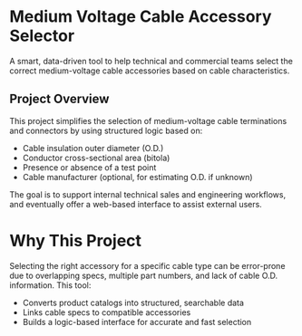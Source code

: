 # Medium Voltage Cable Accessory Selector

A smart, data-driven tool to help technical and commercial teams select the correct medium-voltage cable accessories based on cable characteristics.

##  Project Overview

This project simplifies the selection of medium-voltage cable terminations and connectors by using structured logic based on:

- Cable insulation outer diameter (O.D.)
- Conductor cross-sectional area (bitola)
- Presence or absence of a test point
- Cable manufacturer (optional, for estimating O.D. if unknown)

The goal is to support internal technical sales and engineering workflows, and eventually offer a web-based interface to assist external users.

# Why This Project

Selecting the right accessory for a specific cable type can be error-prone due to overlapping specs, multiple part numbers, and lack of cable O.D. information. This tool:

- Converts product catalogs into structured, searchable data
- Links cable specs to compatible accessories
- Builds a logic-based interface for accurate and fast selection

